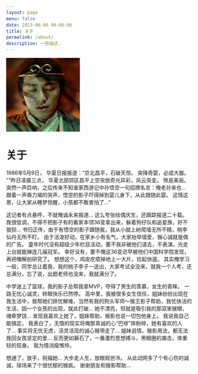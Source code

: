 ```yaml
---
layout: page
menu: false
date: 2023-06-06 06:06:06
title: 关于
permalink: /about/
description: 一些描述.
---
```

<img class="img-rounded" src="/assets/img/uploads/zhouxingchi.jpg" alt="Thiago Rossener" width="200">

# 关于

1986年5月9日， 华夏日报报道：“京北昌平，石破天惊。 突降奇婴，必成大器。 ”“昨日凌晨三点， 华夏北部郊区昌平上空突放奇光异彩，风云突变。 煞是美丽。 突然一声巨响，之后传来不知谁家西游记中孙悟空一句招牌名言：俺老孙来也… 跟着一声嘶力竭的哭声，悟空的影子吓得掉到婴儿身下，从此跟随此婴。 这情这景，让大家从睡梦惊醒，小孩都不敢害怕了…”

这记者有点悬呼，不就俺诚永来报道… 这么夸张给偶庆生，还跟踪报道二十载。 我很低调，不得不把影子有的看家本领36变拿出来，躲着狗仔队和追星族，好不狼狈… 书归正传，由于有悟空的影子跟随我，我从小就上树爬墙无所不精，桃李仙丹无所不盯。 由于活泼好动，在家乡小有名气，大家抬举错爱，猴心诚就是偶的广告。 童年时代没有超级少年栏目活动，要不我非被他们请去，不表演，光走上台就能婵连几届冠军。 幸好没有，要不俺这36变迟早被他们中国科学院发现，再把俺解剖研究了。 想想这个，鸡皮疙瘩掉地上一大片，捡起快遛。 其实俺学习一般，同学总让着我，我的桃子李子一送出，大家考试全没来，就我一个人考，还总满分，忘了说，出题老师也没来，我就满分了。

中学迷上了篮球，我的影子总帮我拿MVP，夺得了男生的羡慕，女生的青睐。 一路无忧心诚灵，转眼快乐已然停。 高中里，我被很多女生信任，姐妹纷纷出现在我生活中，我帮她们排忧解难，当然有我的狗头军师～猴王影子帮助，我忧快活的生活，因一个女孩的出现，就此打破… 她不漂亮，但就是吸引我的那双笨猴眼，魂牵梦饶… 发现我喜欢上她了，姐妹帮助，猴影也说一切包他身上。 我说我自己能搞定。 我表白了，无情的现实将俺那真诚的心“巴嗲”摔粉碎，她有喜欢的人了… 事实将无忧无虑，活灵活现的诚心猴带走了… 姐妹说情，猴影用法，都无法挽回女孩坚定的爱… 反而更如磐石了，一番激烈思想搏斗，黑眼圈的袭击，体重轻的现身。 我为情消瘦憔悴。

想通了，放手，祝福她… 大步走人生，放眼观世冷。 从此动网多了个有心伤的诚诚，球场来了个很忧郁的猴疯。 谢谢朋友和猴影帮助...
